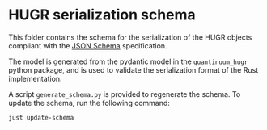# HUGR serialization schema

This folder contains the schema for the serialization of the HUGR objects
compliant with the [JSON Schema](https://json-schema.org/draft/2020-12/release-notes)
specification.

The model is generated from the pydantic model in the `quantinuum_hugr` python
package, and is used to validate the serialization format of the Rust
implementation.

A script `generate_schema.py` is provided to regenerate the schema. To update
the schema, run the following command:

```bash
just update-schema
```

